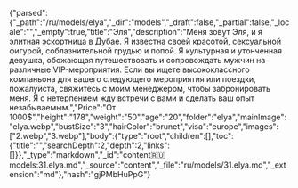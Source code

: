 {"parsed":{"_path":"/ru/models/elya","_dir":"models","_draft":false,"_partial":false,"_locale":"","_empty":true,"title":"Эля","description":"Меня зовут Эля, и я элитная эскортница в Дубае. Я известна своей красотой, сексуальной фигурой, соблазнительной грудью и попой. Я культурная и утонченная девушка, обожающая путешествовать и сопровождать мужчин на различные VIP-мероприятия. Если вы ищете высококлассного компаньона для вашего следующего мероприятия или поездки, пожалуйста, свяжитесь с моим менеджером, чтобы забронировать меня. Я с нетерпением жду встречи с вами и сделать ваш опыт незабываемым.","Price":"От 1000$","height":"178","weight":"50","age":"20","folder":"elya","mainImage":"elya.webp","bustSize":"3","hairColor":"brunet","visa":"europe","images":["2.webp","3.webp"],"body":{"type":"root","children":[],"toc":{"title":"","searchDepth":2,"depth":2,"links":[]}},"_type":"markdown","_id":"content:ru:models:31.elya.md","_source":"content","_file":"ru/models/31.elya.md","_extension":"md"},"hash":"gjPMbHuPpG"}
